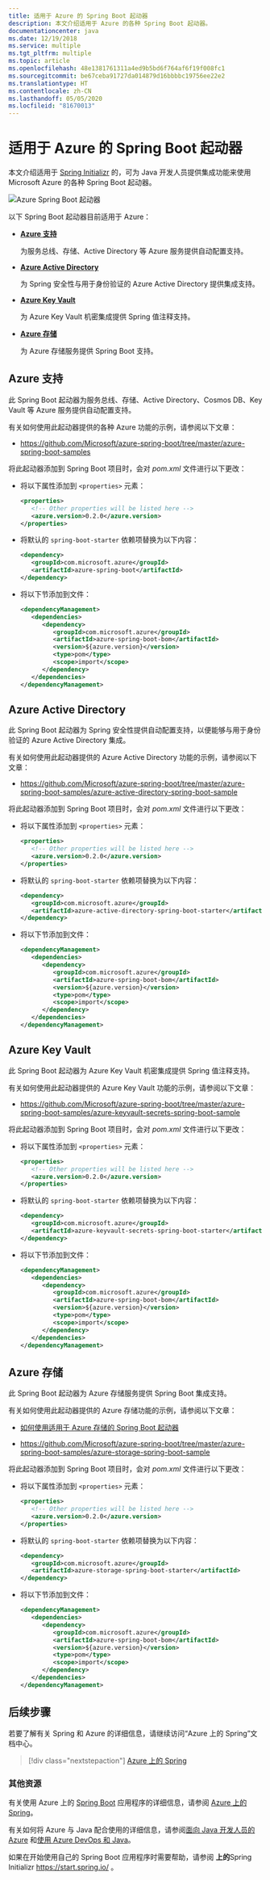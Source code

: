 ```yaml
---
title: 适用于 Azure 的 Spring Boot 起动器
description: 本文介绍适用于 Azure 的各种 Spring Boot 起动器。
documentationcenter: java
ms.date: 12/19/2018
ms.service: multiple
ms.tgt_pltfrm: multiple
ms.topic: article
ms.openlocfilehash: 48e1381761311a4ed9b5bd6f764af6f19f008fc1
ms.sourcegitcommit: be67ceba91727da014879d16bbbbc19756ee22e2
ms.translationtype: HT
ms.contentlocale: zh-CN
ms.lasthandoff: 05/05/2020
ms.locfileid: "81670013"
---
```

# <a name="spring-boot-starters-for-azure"></a>适用于 Azure 的 Spring Boot 起动器

本文介绍适用于 [Spring Initializr] 的，可为 Java 开发人员提供集成功能来使用 Microsoft Azure 的各种 Spring Boot 起动器。

![Azure Spring Boot 起动器][spring-boot-starters]

以下 Spring Boot 起动器目前适用于 Azure：

* **[Azure 支持](#azure-support)**

   为服务总线、存储、Active Directory 等 Azure 服务提供自动配置支持。

* **[Azure Active Directory](#azure-active-directory)**

   为 Spring 安全性与用于身份验证的 Azure Active Directory 提供集成支持。

* **[Azure Key Vault](#azure-key-vault)**

   为 Azure Key Vault 机密集成提供 Spring 值注释支持。

* **[Azure 存储](#azure-storage)**

   为 Azure 存储服务提供 Spring Boot 支持。

<a name="azure-support"></a>
## <a name="azure-support"></a>Azure 支持

此 Spring Boot 起动器为服务总线、存储、Active Directory、Cosmos DB、Key Vault 等 Azure 服务提供自动配置支持。

有关如何使用此起动器提供的各种 Azure 功能的示例，请参阅以下文章：

* <https://github.com/Microsoft/azure-spring-boot/tree/master/azure-spring-boot-samples>

将此起动器添加到 Spring Boot 项目时，会对 *pom.xml* 文件进行以下更改：

* 将以下属性添加到 `<properties>` 元素：

   ```xml
   <properties>
      <!-- Other properties will be listed here -->
      <azure.version>0.2.0</azure.version>
   </properties>
   ```

* 将默认的 `spring-boot-starter` 依赖项替换为以下内容：

   ```xml
   <dependency>
      <groupId>com.microsoft.azure</groupId>
      <artifactId>azure-spring-boot</artifactId>
   </dependency>
   ```

* 将以下节添加到文件：

   ```xml
   <dependencyManagement>
      <dependencies>
         <dependency>
            <groupId>com.microsoft.azure</groupId>
            <artifactId>azure-spring-boot-bom</artifactId>
            <version>${azure.version}</version>
            <type>pom</type>
            <scope>import</scope>
         </dependency>
      </dependencies>
   </dependencyManagement>
   ```

<a name="azure-active-directory"></a>
## <a name="azure-active-directory"></a>Azure Active Directory

此 Spring Boot 起动器为 Spring 安全性提供自动配置支持，以便能够与用于身份验证的 Azure Active Directory 集成。

有关如何使用此起动器提供的 Azure Active Directory 功能的示例，请参阅以下文章：

* <https://github.com/Microsoft/azure-spring-boot/tree/master/azure-spring-boot-samples/azure-active-directory-spring-boot-sample>

将此起动器添加到 Spring Boot 项目时，会对 *pom.xml* 文件进行以下更改：

* 将以下属性添加到 `<properties>` 元素：

   ```xml
   <properties>
      <!-- Other properties will be listed here -->
      <azure.version>0.2.0</azure.version>
   </properties>
   ```

* 将默认的 `spring-boot-starter` 依赖项替换为以下内容：

   ```xml
   <dependency>
      <groupId>com.microsoft.azure</groupId>
      <artifactId>azure-active-directory-spring-boot-starter</artifactId>
   </dependency>
   ```

* 将以下节添加到文件：

   ```xml
   <dependencyManagement>
      <dependencies>
         <dependency>
            <groupId>com.microsoft.azure</groupId>
            <artifactId>azure-spring-boot-bom</artifactId>
            <version>${azure.version}</version>
            <type>pom</type>
            <scope>import</scope>
         </dependency>
      </dependencies>
   </dependencyManagement>
   ```

<a name="azure-key-vault"></a>
## <a name="azure-key-vault"></a>Azure Key Vault

此 Spring Boot 起动器为 Azure Key Vault 机密集成提供 Spring 值注释支持。

有关如何使用此起动器提供的 Azure Key Vault 功能的示例，请参阅以下文章：

* <https://github.com/Microsoft/azure-spring-boot/tree/master/azure-spring-boot-samples/azure-keyvault-secrets-spring-boot-sample>

将此起动器添加到 Spring Boot 项目时，会对 *pom.xml* 文件进行以下更改：

* 将以下属性添加到 `<properties>` 元素：

   ```xml
   <properties>
      <!-- Other properties will be listed here -->
      <azure.version>0.2.0</azure.version>
   </properties>
   ```

* 将默认的 `spring-boot-starter` 依赖项替换为以下内容：

   ```xml
   <dependency>
      <groupId>com.microsoft.azure</groupId>
      <artifactId>azure-keyvault-secrets-spring-boot-starter</artifactId>
   </dependency>
   ```

* 将以下节添加到文件：

   ```xml
   <dependencyManagement>
      <dependencies>
         <dependency>
            <groupId>com.microsoft.azure</groupId>
            <artifactId>azure-spring-boot-bom</artifactId>
            <version>${azure.version}</version>
            <type>pom</type>
            <scope>import</scope>
         </dependency>
      </dependencies>
   </dependencyManagement>
   ```

<a name="azure-storage"></a>
## <a name="azure-storage"></a>Azure 存储

此 Spring Boot 起动器为 Azure 存储服务提供 Spring Boot 集成支持。

有关如何使用此起动器提供的 Azure 存储功能的示例，请参阅以下文章：

* [如何使用适用于 Azure 存储的 Spring Boot 起动器](configure-spring-boot-starter-java-app-with-azure-storage.md)

* <https://github.com/Microsoft/azure-spring-boot/tree/master/azure-spring-boot-samples/azure-storage-spring-boot-sample>

将此起动器添加到 Spring Boot 项目时，会对 *pom.xml* 文件进行以下更改：

* 将以下属性添加到 `<properties>` 元素：

   ```xml
   <properties>
      <!-- Other properties will be listed here -->
      <azure.version>0.2.0</azure.version>
   </properties>
   ```

* 将默认的 `spring-boot-starter` 依赖项替换为以下内容：

   ```xml
   <dependency>
      <groupId>com.microsoft.azure</groupId>
      <artifactId>azure-storage-spring-boot-starter</artifactId>
   </dependency>
   ```

* 将以下节添加到文件：

   ```xml
   <dependencyManagement>
      <dependencies>
         <dependency>
            <groupId>com.microsoft.azure</groupId>
            <artifactId>azure-spring-boot-bom</artifactId>
            <version>${azure.version}</version>
            <type>pom</type>
            <scope>import</scope>
         </dependency>
      </dependencies>
   </dependencyManagement>
   ```

## <a name="next-steps"></a>后续步骤

若要了解有关 Spring 和 Azure 的详细信息，请继续访问“Azure 上的 Spring”文档中心。

> [!div class="nextstepaction"]
> [Azure 上的 Spring](/azure/developer/java/spring-framework)

### <a name="additional-resources"></a>其他资源

有关使用 Azure 上的 [Spring Boot] 应用程序的详细信息，请参阅 [Azure 上的 Spring]。

有关如何将 Azure 与 Java 配合使用的详细信息，请参阅[面向 Java 开发人员的 Azure] 和[使用 Azure DevOps 和 Java]。

如果在开始使用自己的 Spring Boot 应用程序时需要帮助，请参阅 **上的**Spring Initializr https://start.spring.io/ 。

<!-- URL List -->

[面向 Java 开发人员的 Azure]: /azure/developer/java/
[使用 Azure DevOps 和 Java]: /azure/devops/
[Spring Boot]: http://projects.spring.io/spring-boot/
[Azure 上的 Spring]: /azure/developer/java/spring-framework/
[Spring Framework]: https://spring.io/
[Spring Initializr]: https://start.spring.io/

<!-- IMG List -->

[spring-boot-starters]: media/spring-boot-starters-for-azure/spring-boot-starters-cropped.png

